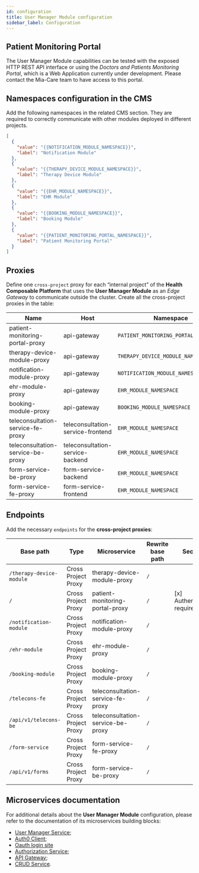 ```yaml
---
id: configuration
title: User Manager Module configuration
sidebar_label: Configuration
---
```


<!--
WARNING: this file was automatically generated by Mia-Platform Doc Aggregator.
DO NOT MODIFY IT BY HAND.
Instead, modify the source file and run the aggregator to regenerate this file.
-->

## Patient Monitoring Portal

The User Manager Module capabilities can be tested with the exposed HTTP REST API interface or using the *Doctors and Patients Monitoring Portal*, which is a Web Application currently under development. Please contact the Mia-Care team to have access to this portal. 

## Namespaces configuration in the CMS

Add the following namespaces in the related CMS section. They are required to correctly communicate with other modules deployed in different projects.

```json
[
  {
    "value": "{{NOTIFICATION_MODULE_NAMESPACE}}",
    "label": "Notification Module"
  },
  {
    "value": "{{THERAPY_DEVICE_MODULE_NAMESPACE}}",
    "label": "Therapy Device Module"
  },
  {
    "value": "{{EHR_MODULE_NAMESPACE}}",
    "label": "EHR Module"
  },
  {
    "value": "{{BOOKING_MODULE_NAMESPACE}}",
    "label": "Booking Module"
  },
  {
    "value": "{{PATIENT_MONITORING_PORTAL_NAMESPACE}}",
    "label": "Patient Monitoring Portal"
  }
]
```

## Proxies

Define one `cross-project` proxy for each “internal project” of the **Health Composable Platform** that uses the **User Manager Module** as an *Edge Gateway* to communicate outside the cluster. Create all the cross-project proxies in the table:


| Name                              | Host                              | Namespace                             | Port |
| --------------------------------- | --------------------------------- | ------------------------------------- | ---- |
| patient-monitoring-portal-proxy   | api-gateway                       | `PATIENT_MONITORING_PORTAL_NAMESPACE` | 8080 |
| therapy-device-module-proxy       | api-gateway                       | `THERAPY_DEVICE_MODULE_NAMESPACE`     | 8080 |
| notification-module-proxy         | api-gateway                       | `NOTIFICATION_MODULE_NAMESPACE`       | 8080 |
| ehr-module-proxy                  | api-gateway                       | `EHR_MODULE_NAMESPACE`                | 8080 |
| booking-module-proxy              | api-gateway                       | `BOOKING_MODULE_NAMESPACE`            | 8080 |
| teleconsultation-service-fe-proxy | teleconsultation-service-frontend | `EHR_MODULE_NAMESPACE`                | 80   |
| teleconsultation-service-be-proxy | teleconsultation-service-backend  | `EHR_MODULE_NAMESPACE`                | 80   |
| form-service-be-proxy             | form-service-backend              | `EHR_MODULE_NAMESPACE`                | 80   |
| form-service-fe-proxy             | form-service-frontend             | `EHR_MODULE_NAMESPACE`                | 80   |


## Endpoints

Add the necessary `endpoints` for the **cross-project proxies**:

| Base path                | Type                | Microservice                      | Rewrite base path | Security                    |
| ------------------------ | ------------------- | --------------------------------- | ----------------- | --------------------------- |
| `/therapy-device-module` | Cross Project Proxy | therapy-device-module-proxy       | `/`               |                             |
| `/`                      | Cross Project Proxy | patient-monitoring-portal-proxy   | `/`               | [x] Authentication required |
| `/notification-module`   | Cross Project Proxy | notification-module-proxy         | `/`               |                             |
| `/ehr-module`            | Cross Project Proxy | ehr-module-proxy                  | `/`               |                             |
| `/booking-module`        | Cross Project Proxy | booking-module-proxy              | `/`               |                             |
| `/telecons-fe`           | Cross Project Proxy | teleconsultation-service-fe-proxy | `/`               |                             |
| `/api/v1/telecons-be`    | Cross Project Proxy | teleconsultation-service-be-proxy | `/`               |                             |
| `/form-service`          | Cross Project Proxy | form-service-fe-proxy             | `/`               |                             |
| `/api/v1/forms`          | Cross Project Proxy | form-service-be-proxy             | `/`               |                             |

## Microservices documentation

For additional details about the **User Manager Module** configuration, please refer to the documentation of its microservices building blocks:

- [User Manager Service][mia-user-manager-service];
- [Auth0 Client][mia-auth0-client];
- [Oauth login site][oauth-login-site]
- [Authorization Service][mia-authorization-service];
- [API Gateway][mia-api-gateway];
- [CRUD Service][mia-crud-service].

[mia-user-manager-service]: /runtime_suite/user-manager-service/10_overview.md
[mia-auth0-client]: /runtime_suite/auth0-client/10_overview.md
[mia-authorization-service]: /runtime_suite/authorization-service/10_overview.md
[mia-api-gateway]: /runtime_suite/api-gateway/10_overview.md
[mia-crud-service]: /runtime_suite/crud-service/10_overview_and_usage.md
[mia-crud-service-csfle]: /runtime_suite/crud-service/30_encryption_configuration.md
[oauth-login-site]: /runtime_suite_applications/secure-api-gateway/10_overview.md#oauth-login-site
